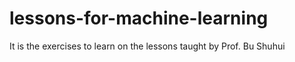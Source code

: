 # lessons-for-machine-learning
It is the exercises to learn on the lessons taught by Prof. Bu Shuhui
